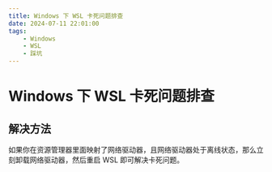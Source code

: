 ```yaml
---
title: Windows 下 WSL 卡死问题排查
date: 2024-07-11 22:01:00
tags:
    - Windows
    - WSL
    - 踩坑
---
```


# Windows 下 WSL 卡死问题排查

## 解决方法
如果你在资源管理器里面映射了网络驱动器，且网络驱动器处于离线状态，那么立刻卸载网络驱动器，然后重启 WSL 即可解决卡死问题。
